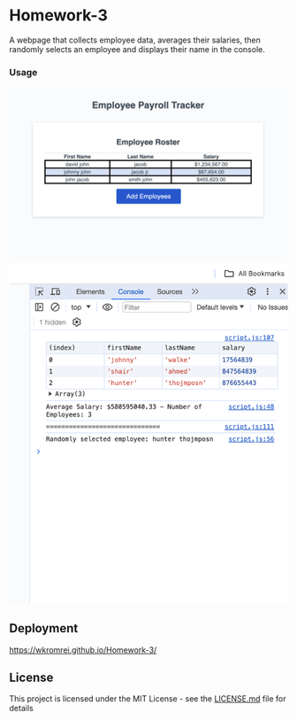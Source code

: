 # Homework-3

A webpage that collects employee data, averages their salaries, then randomly selects an employee and displays their name in the console. 

### Usage

![A screen shot showing the average salary and random employee selection](Screenshot1.png)
![A screen shot showing the data input](Screenshot2.png)

## Deployment
https://wkromrei.github.io/Homework-3/

## License

This project is licensed under the MIT License - see the [LICENSE.md](LICENSE.md) file for details


